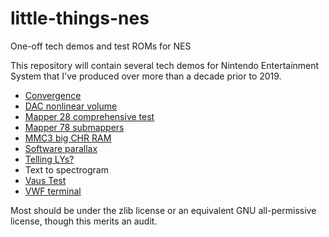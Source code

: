 # little-things-nes
One-off tech demos and test ROMs for NES

This repository will contain several tech demos for Nintendo
Entertainment System that I've produced over more than a decade
prior to 2019.

- [Convergence](https://forums.nesdev.com/viewtopic.php?p=215229#p215229)
- [DAC nonlinear volume](https://forums.nesdev.com/viewtopic.php?f=6&t=16726)
- [Mapper 28 comprehensive test](http://forums.nesdev.com/viewtopic.php?p=102693#p102693)
- [Mapper 78 submappers](https://forums.nesdev.com/viewtopic.php?p=208395#p208395)
- [MMC3 big CHR RAM](https://forums.nesdev.com/viewtopic.php?f=3&t=13890)
- [Software parallax](https://forums.nesdev.com/viewtopic.php?f=22&t=16419)
- [Telling LYs?](https://forums.nesdev.com/viewtopic.php?f=22&t=18998)
- Text to spectrogram
- [Vaus Test](https://forums.nesdev.com/viewtopic.php?f=22&t=10662)
- [VWF terminal](https://forums.nesdev.com/viewtopic.php?f=2&t=12436)

Most should be under the zlib license or an equivalent GNU
all-permissive license, though this merits an audit.
